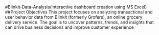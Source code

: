 #Blinkit-Data-Analysis(interactive dashboard creation using MS Excel)
##Project Objectives
This project focuses on analyzing transactional and user behavior data from Blinkit (formerly Grofers), an online grocery delivery service. The goal is to uncover patterns, trends, and insights that can drive business decisions and improve customer experience

